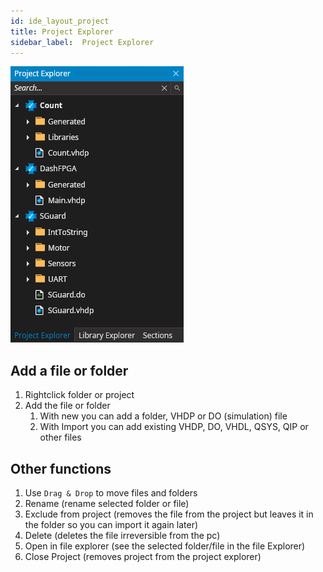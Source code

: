 ```yaml
---
id: ide_layout_project
title: Project Explorer
sidebar_label:  Project Explorer
---
```


<img style="margin: 0" src="/docs/assets/ide/Explorer.PNG">

## Add a file or folder
1. Rightclick folder or project
2. Add the file or folder
   1. With new you can add a folder, VHDP or DO (simulation) file
   2. With Import you can add existing VHDP, DO, VHDL, QSYS, QIP or other files

## Other functions
1. Use `Drag & Drop` to move files and folders
2. Rename (rename selected folder or file)
3. Exclude from project (removes the file from the project but leaves it in the folder so you can import it again later)
4. Delete (deletes the file irreversible from the pc)
5. Open in file explorer (see the selected folder/file in the file Explorer)
6. Close Project (removes project from the project explorer)